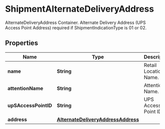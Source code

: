 

# ShipmentAlternateDeliveryAddress

AlternateDeliveryAddress Container.  Alternate Delivery Address (UPS Access Point Address) required if ShipmentIndicationType is 01 or 02.

## Properties

| Name | Type | Description | Notes |
|------------ | ------------- | ------------- | -------------|
|**name** | **String** | Retail Location Name. |  |
|**attentionName** | **String** | Attention Name. |  |
|**upSAccessPointID** | **String** | UPS Access Point ID. |  [optional] |
|**address** | [**AlternateDeliveryAddressAddress**](AlternateDeliveryAddressAddress.md) |  |  |



